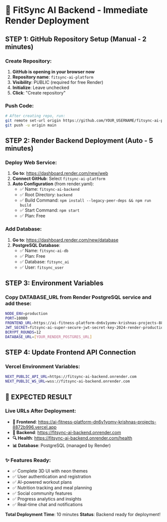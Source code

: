 # 🚀 FitSync AI Backend - Immediate Render Deployment

## STEP 1: GitHub Repository Setup (Manual - 2 minutes)

### Create Repository:
1. **GitHub is opening in your browser now**
2. **Repository name**: `fitsync-ai-platform`
3. **Visibility**: PUBLIC (required for free Render)
4. **Initialize**: Leave unchecked
5. **Click**: "Create repository"

### Push Code:
```bash
# After creating repo, run:
git remote set-url origin https://github.com/YOUR_USERNAME/fitsync-ai-platform.git
git push -u origin main
```

## STEP 2: Render Backend Deployment (Auto - 5 minutes)

### Deploy Web Service:
1. **Go to**: https://dashboard.render.com/new/web
2. **Connect GitHub**: Select `fitsync-ai-platform`
3. **Auto Configuration** (from render.yaml):
   - ✅ Name: `fitsync-ai-backend`
   - ✅ Root Directory: `backend`
   - ✅ Build Command: `npm install --legacy-peer-deps && npm run build`
   - ✅ Start Command: `npm start`
   - ✅ Plan: Free

### Add Database:
1. **Go to**: https://dashboard.render.com/new/database
2. **PostgreSQL Database**:
   - ✅ Name: `fitsync-ai-db`
   - ✅ Plan: Free
   - ✅ Database: `fitsync_ai`
   - ✅ User: `fitsync_user`

## STEP 3: Environment Variables

### Copy DATABASE_URL from Render PostgreSQL service and add these:
```bash
NODE_ENV=production
PORT=10000
FRONTEND_URL=https://ai-fitness-platform-dn6v1yomv-krishnas-projects-8872b996.vercel.app
JWT_SECRET=fitsync-ai-super-secure-jwt-secret-key-2024-render-production
BCRYPT_ROUNDS=12
DATABASE_URL=[YOUR_RENDER_POSTGRES_URL]
```

## STEP 4: Update Frontend API Connection

### Vercel Environment Variables:
```bash
NEXT_PUBLIC_API_URL=https://fitsync-ai-backend.onrender.com
NEXT_PUBLIC_WS_URL=wss://fitsync-ai-backend.onrender.com
```

## 🎯 EXPECTED RESULT

### Live URLs After Deployment:
- **🎨 Frontend**: https://ai-fitness-platform-dn6v1yomv-krishnas-projects-8872b996.vercel.app
- **🔧 Backend**: https://fitsync-ai-backend.onrender.com
- **🔍 Health**: https://fitsync-ai-backend.onrender.com/health
- **📊 Database**: PostgreSQL (managed by Render)

### ✨ Features Ready:
- ✅ Complete 3D UI with neon themes
- ✅ User authentication and registration
- ✅ AI-powered workout plans
- ✅ Nutrition tracking and meal planning
- ✅ Social community features
- ✅ Progress analytics and insights
- ✅ Real-time chat and notifications

**Total Deployment Time**: 10 minutes
**Status**: Backend ready for deployment!